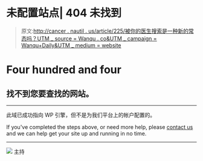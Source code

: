 # 未配置站点| 404 未找到

> 原文:[http://cancer . nautil . us/article/225/被你的医生搜索是一种新的常态吗？UTM _ source = Wanqu . co&UTM _ campaign = Wanqu+Daily&UTM _ medium = website](http://cancer.nautil.us/article/225/getting-googled-by-your-doctor-is-the-new-normal?utm_source=wanqu.co&utm_campaign=Wanqu+Daily&utm_medium=website)

# Four hundred and four

## 找不到您要查找的网站。

* * *

此域已成功指向 WP 引擎，但不是为我们平台上的帐户配置的。

If you've completed the steps above, or need more help, please [contact us](https://my.wpengine.com/support) and we can help get your site up and running in no time.

* * *

[![](../Images/03e08e52a42056260e89668bdd6f6d2b.png)](https://www.wpengine.com) 主持